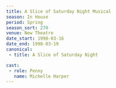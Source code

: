 ```yaml
---
title: A Slice of Saturday Night Musical
season: In House
period: Spring
season_sort: 270
venue: New Theatre
date_start: 1998-03-16
date_end: 1998-03-19
canonical:
 - title: A Slice of Saturday Night

cast:
 - role: Penny
   name: Michelle Harper
---
```


